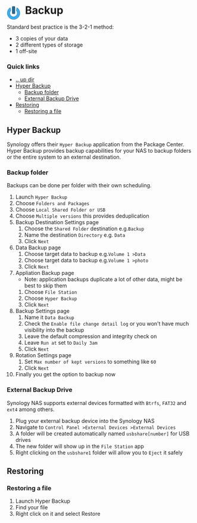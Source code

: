 # Backup <img style="margin: 6px 13px 0px 0px" align="left" src="../../../data/images/logo_36x36.png" />

Standard best practice is the 3-2-1 method:
* 3 copies of your data
* 2 different types of storage
* 1 off-site

### Quick links
* [.. up dir](..)
* [Hyper Backup](#hyper-backup)
  * [Backup folder](#backup-folder)
  * [External Backup Drive](#external-backup-drive)
* [Restoring](#restoring)
  * [Restoring a file](#restoring-a-file)

## Hyper Backup
Synology offers their `Hyper Backup` application from the Package Center. Hyper Backup provides 
backup capabilities for your NAS to backup folders or the entire system to an external destination.

### Backup folder
Backups can be done per folder with their own scheduling.

1. Launch `Hyper Backup`
2. Choose `Folders and Packages`
3. Choose `Local Shared Folder or USB`
4. Choose `Multiple versions` this provides deduplication
5. Backup Destination Settings page
   1. Choose the `Shared Folder` destination e.g.`Backup`
   2. Name the destination `Directory` e.g. `Data`
   3. Click `Next`
6. Data Backup page
   1. Choose target data to backup e.g.`Volume 1 >Data`
   2. Choose target data to backup e.g.`Volume 1 >photo`
   3. Click `Next`
7. Appliation Backup page
   * Note: application backups duplicate a lot of other data, might be best to skip them
   1. Choose `File Station`
   2. Choose `Hyper Backup`
   3. Click `Next`
8. Backup Settings page
   1. Name it `Data Backup`
   2. Check the `Enable file change detail log` or you won't have much visibility into the backup
   3. Leave the default compression and integrity check on
   4. Leave `Run at` set to `Daily 3am`
   5. Click `Next`
9. Rotation Settings page
   1. Set `Max number of kept versions` to something like `60`
   2. Click `Next`
10. Finally you get the option to backup now

### External Backup Drive
Synology NAS supports external devices formatted with `Btrfs`, `FAT32` and `ext4` among others.

1. Plug your external backup device into the Synology NAS
2. Navigate to `Control Panel >External Devices >External Devices`
3. A folder will be created automatically named `usbshare[number]` for USB drives
4. The new folder will show up in the `File Station` app
5. Right clicking on the `usbshare1` folder will allow you to `Eject` it safely

## Restoring

### Restoring a file
1. Launch Hyper Backup
2. Find your file
3. Right click on it and select Restore
